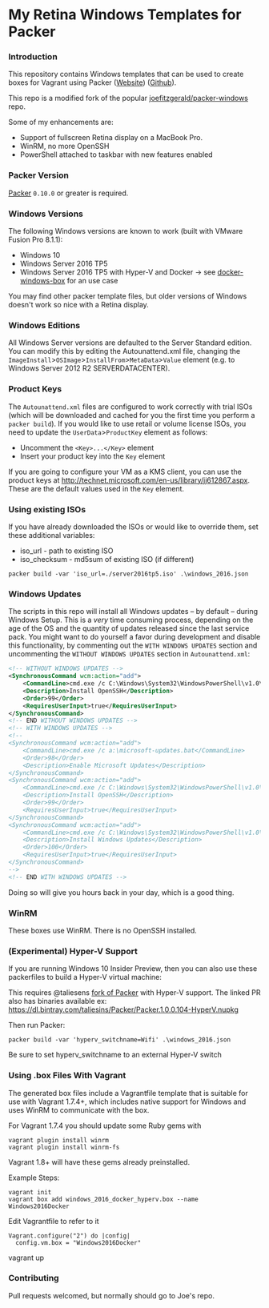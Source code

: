 # My Retina Windows Templates for Packer

### Introduction

This repository contains Windows templates that can be used to create boxes for Vagrant using Packer ([Website](https://www.packer.io)) ([Github](https://github.com/mitchellh/packer)).

This repo is a modified fork of the popular [joefitzgerald/packer-windows](https://github.com/joefitzgerald/packer-windows) repo.

Some of my enhancements are:

* Support of fullscreen Retina display on a MacBook Pro.
* WinRM, no more OpenSSH
* PowerShell attached to taskbar with new features enabled

### Packer Version

[Packer](https://github.com/mitchellh/packer/blob/master/CHANGELOG.md) `0.10.0` or greater is required.

### Windows Versions

The following Windows versions are known to work (built with VMware Fusion Pro 8.1.1):

 * Windows 10
 * Windows Server 2016 TP5
 * Windows Server 2016 TP5 with Hyper-V and Docker -> see [docker-windows-box](https://github.com/StefanScherer/docker-windows-box) for an use case

You may find other packer template files, but older versions of Windows doesn't work so nice with a Retina display.

### Windows Editions

All Windows Server versions are defaulted to the Server Standard edition. You can modify this by editing the Autounattend.xml file, changing the `ImageInstall`>`OSImage`>`InstallFrom`>`MetaData`>`Value` element (e.g. to Windows Server 2012 R2 SERVERDATACENTER).

### Product Keys

The `Autounattend.xml` files are configured to work correctly with trial ISOs (which will be downloaded and cached for you the first time you perform a `packer build`). If you would like to use retail or volume license ISOs, you need to update the `UserData`>`ProductKey` element as follows:

* Uncomment the `<Key>...</Key>` element
* Insert your product key into the `Key` element

If you are going to configure your VM as a KMS client, you can use the product keys at http://technet.microsoft.com/en-us/library/jj612867.aspx. These are the default values used in the `Key` element.

### Using existing ISOs
If you have already downloaded the ISOs or would like to override them, set these additional variables:
- iso_url - path to existing ISO
- iso_checksum - md5sum of existing ISO (if different)

```
packer build -var 'iso_url=./server2016tp5.iso' .\windows_2016.json
```

### Windows Updates

The scripts in this repo will install all Windows updates – by default – during Windows Setup. This is a _very_ time consuming process, depending on the age of the OS and the quantity of updates released since the last service pack. You might want to do yourself a favor during development and disable this functionality, by commenting out the `WITH WINDOWS UPDATES` section and uncommenting the `WITHOUT WINDOWS UPDATES` section in `Autounattend.xml`:

```xml
<!-- WITHOUT WINDOWS UPDATES -->
<SynchronousCommand wcm:action="add">
    <CommandLine>cmd.exe /c C:\Windows\System32\WindowsPowerShell\v1.0\powershell.exe -File a:\openssh.ps1 -AutoStart</CommandLine>
    <Description>Install OpenSSH</Description>
    <Order>99</Order>
    <RequiresUserInput>true</RequiresUserInput>
</SynchronousCommand>
<!-- END WITHOUT WINDOWS UPDATES -->
<!-- WITH WINDOWS UPDATES -->
<!--
<SynchronousCommand wcm:action="add">
    <CommandLine>cmd.exe /c a:\microsoft-updates.bat</CommandLine>
    <Order>98</Order>
    <Description>Enable Microsoft Updates</Description>
</SynchronousCommand>
<SynchronousCommand wcm:action="add">
    <CommandLine>cmd.exe /c C:\Windows\System32\WindowsPowerShell\v1.0\powershell.exe -File a:\openssh.ps1</CommandLine>
    <Description>Install OpenSSH</Description>
    <Order>99</Order>
    <RequiresUserInput>true</RequiresUserInput>
</SynchronousCommand>
<SynchronousCommand wcm:action="add">
    <CommandLine>cmd.exe /c C:\Windows\System32\WindowsPowerShell\v1.0\powershell.exe -File a:\win-updates.ps1</CommandLine>
    <Description>Install Windows Updates</Description>
    <Order>100</Order>
    <RequiresUserInput>true</RequiresUserInput>
</SynchronousCommand>
-->
<!-- END WITH WINDOWS UPDATES -->
```

Doing so will give you hours back in your day, which is a good thing.

### WinRM

These boxes use WinRM. There is no OpenSSH installed.


### (Experimental) Hyper-V Support
If you are running Windows 10 Insider Preview, then you can also use these packerfiles to build a Hyper-V virtual machine:

This requires @taliesens [fork of Packer](https://github.com/mitchellh/packer/pull/2576) with Hyper-V support. The linked PR also has binaries available ex: https://dl.bintray.com/taliesins/Packer/Packer.1.0.0.104-HyperV.nupkg

Then run Packer:
```
packer build -var 'hyperv_switchname=Wifi' .\windows_2016.json
```
Be sure to set hyperv_switchname to an external Hyper-V switch




### Using .box Files With Vagrant

The generated box files include a Vagrantfile template that is suitable for
use with Vagrant 1.7.4+, which includes native support for Windows and uses
WinRM to communicate with the box.

For Vagrant 1.7.4 you should update some Ruby gems with

```
vagrant plugin install winrm
vagrant plugin install winrm-fs
```

Vagrant 1.8+ will have these gems already preinstalled.

Example Steps:
```
vagrant init
vagrant box add windows_2016_docker_hyperv.box --name Windows2016Docker
```
Edit Vagrantfile to refer to it
```
Vagrant.configure("2") do |config|
  config.vm.box = "Windows2016Docker"

```
vagrant up 


### Contributing

Pull requests welcomed, but normally should go to Joe's repo.

